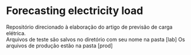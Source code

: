 # Forecasting electricity load
Repositório direcionado à elaboração do artigo de previsão de carga elétrica. <br>
Arquivos de teste são salvos no diretório com seu nome na pasta [lab]
Os arquivos de produção estão na pasta [prod]
